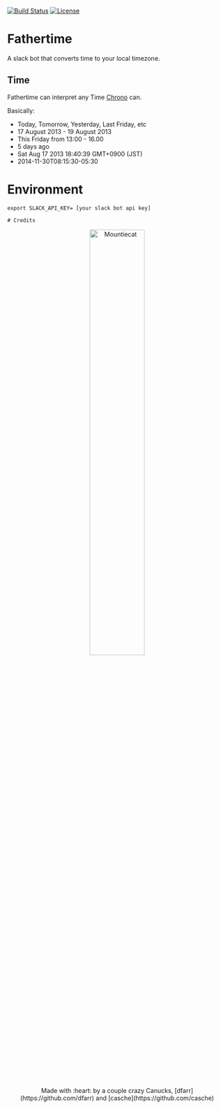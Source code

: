 [![Build Status](https://travis-ci.org/dfarr/fathertime.svg?branch=master)](https://travis-ci.org/dfarr/fathertime)
[![License](https://img.shields.io/dub/l/vibe-d.svg)](https://github.com/dfarr/fathertime/blob/master/LICENSE)

# Fathertime

A slack bot that converts time to your local timezone.

## Time

Fathertime can interpret any Time [Chrono](https://github.com/wanasit/chrono) can.

Basically: 

* Today, Tomorrow, Yesterday, Last Friday, etc
* 17 August 2013 - 19 August 2013
* This Friday from 13:00 - 16.00
* 5 days ago
* Sat Aug 17 2013 18:40:39 GMT+0900 (JST)
* 2014-11-30T08:15:30-05:30

# Environment

``` 
export SLACK_API_KEY= [your slack bot api key]

# Credits

```
<p align="center">
  <img src="https://octodex.github.com/images/mountietocat.png" alt="Mountiecat" width="50%" height="50%">
</p>


<p align="center">
Made with :heart: by a couple crazy Canucks, [dfarr](https://github.com/dfarr) and [casche](https://github.com/casche)
